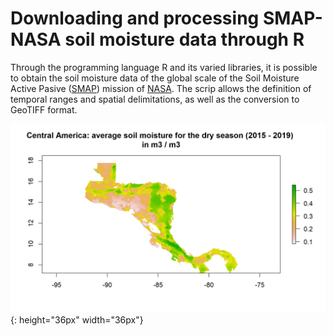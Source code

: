 # Downloading and processing SMAP-NASA soil moisture data through R
Through the programming language R and its varied libraries, it is possible to obtain the soil moisture data of the global scale of the Soil Moisture Active Pasive ([SMAP](https://smap.jpl.nasa.gov/)) mission of [NASA](https://www.nasa.gov/). The scrip allows the definition of temporal ranges and spatial delimitations, as well as the conversion to GeoTIFF format.

![sm](https://github.com/jordan10793/Downloading_and_processing_SMAP_NASA/raw/master/sm_example.png){: height="36px" width="36px"}
